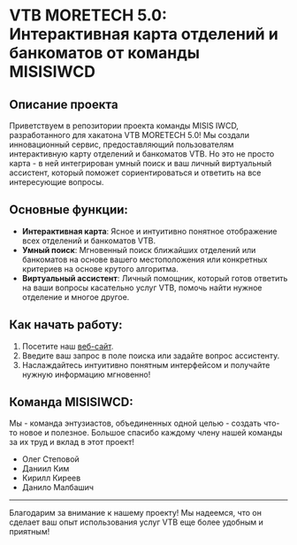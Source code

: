 # VTB MORETECH 5.0: Интерактивная карта отделений и банкоматов от команды MISISIWCD

## Описание проекта

Приветствуем в репозитории проекта команды MISIS IWCD, разработанного для хакатона VTB MORETECH 5.0! Мы создали инновационный сервис, предоставляющий пользователям интерактивную карту отделений и банкоматов VTB. Но это не просто карта - в ней интегрирован умный поиск и ваш личный виртуальный ассистент, который поможет сориентироваться и ответить на все интересующие вопросы.

## Основные функции:

- **Интерактивная карта**: Ясное и интуитивно понятное отображение всех отделений и банкоматов VTB.
- **Умный поиск**: Мгновенный поиск ближайших отделений или банкоматов на основе вашего местоположения или конкретных критериев на основе крутого алгоритма.
- **Виртуальный ассистент**: Личный помощник, который готов ответить на ваши вопросы касательно услуг VTB, помочь найти нужное отделение и многое другое.

## Как начать работу:

1. Посетите наш [веб-сайт](vtbhack.onixx.ru).
2. Введите ваш запрос в поле поиска или задайте вопрос ассистенту.
3. Наслаждайтесь интуитивно понятным интерфейсом и получайте нужную информацию мгновенно!

## Команда MISISIWCD:

Мы - команда энтузиастов, объединенных одной целью - создать что-то новое и полезное. Большое спасибо каждому члену нашей команды за их труд и вклад в этот проект!

- Олег Степовой
- Даниил Ким
- Кирилл Киреев
- Данило Малбашич

---

Благодарим за внимание к нашему проекту! Мы надеемся, что он сделает ваш опыт использования услуг VTB еще более удобным и приятным!